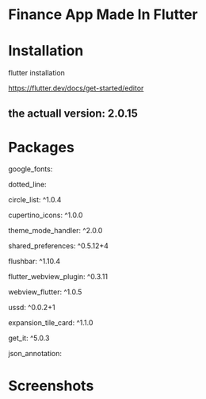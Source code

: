# Finance App Made In Flutter


# Installation
flutter installation

https://flutter.dev/docs/get-started/editor

## the actuall version: 2.0.15


# Packages 
google_fonts:

dotted_line:

circle_list: ^1.0.4

cupertino_icons: ^1.0.0

theme_mode_handler: ^2.0.0

shared_preferences: ^0.5.12+4

flushbar: ^1.10.4

flutter_webview_plugin: ^0.3.11

webview_flutter: ^1.0.5

ussd: ^0.0.2+1

expansion_tile_card: ^1.1.0

get_it: ^5.0.3

json_annotation:

# Screenshots
